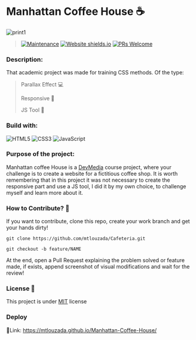 # Manhattan Coffee House ☕

![print1](https://github.com/mtlouzada/Cafeteria/assets/120414065/45f894e1-0732-4cec-8a64-757639d77c7d)

> [![Maintenance](https://img.shields.io/badge/Maintained%3F-yes-green.svg)](https://GitHub.com/Naereen/StrapDown.js/graphs/commit-activity) [![Website shields.io](https://img.shields.io/website-up-down-green-red/http/shields.io.svg)](http://shields.io/) [![PRs Welcome](https://img.shields.io/badge/PRs-welcome-brightgreen.svg?style=flat-square)](http://makeapullrequest.com)

### Description:

That academic project was made for training CSS methods. Of the type:

> Parallax Effect 💻
>
> Responsive 📱
>
> JS Tool 🔧


### Build with:
![HTML5](https://img.shields.io/badge/html5-%23E34F26.svg?style=for-the-badge&logo=html5&logoColor=white) ![CSS3](https://img.shields.io/badge/css3-%231572B6.svg?style=for-the-badge&logo=css3&logoColor=white) ![JavaScript](https://img.shields.io/badge/javascript-%23323330.svg?style=for-the-badge&logo=javascript&logoColor=%23F7DF1E)


### Purpose of the project:

Manhattan coffee House is a [DevMedia](https://www.devmedia.com.br/) course project, where your challenge is to create a website for a fictitious coffee shop. It is worth remembering that in this project it was not necessary to create the responsive part and use a JS tool, I did it by my own choice, to challenge myself and learn more about it.

### How to Contribute? 🚀

If you want to contribute, clone this repo, create your work branch and get your hands dirty!

```
git clone https://github.com/mtlouzada/Cafeteria.git
```

```
git checkout -b feature/NAME
```

At the end, open a Pull Request explaining the problem solved or feature made, if exists, append screenshot of visual modifications and wait for the review!

### License 📃

This project is under [MIT](https://github.com/mtlouzada/Cafeteria/blob/main/LICENSE) license

### Deploy

🔗Link: https://mtlouzada.github.io/Manhattan-Coffee-House/
